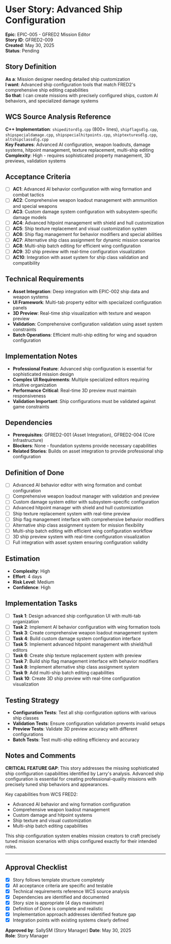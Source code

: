 # User Story: Advanced Ship Configuration

**Epic**: EPIC-005 - GFRED2 Mission Editor  
**Story ID**: GFRED2-009  
**Created**: May 30, 2025  
**Status**: Pending

## Story Definition
**As a**: Mission designer needing detailed ship customization  
**I want**: Advanced ship configuration tools that match FRED2's comprehensive ship editing capabilities  
**So that**: I can create missions with precisely configured ships, custom AI behaviors, and specialized damage systems

## WCS Source Analysis Reference
**C++ Implementation**: `shipeditordlg.cpp` (800+ lines), `shipflagsdlg.cpp`, `shipspecialdamage.cpp`, `shipspecialhitpoints.cpp`, `shiptexturesdlg.cpp`, `altshipclassdlg.cpp`  
**Key Features**: Advanced AI configuration, weapon loadouts, damage systems, hitpoint management, texture replacement, multi-ship editing  
**Complexity**: High - requires sophisticated property management, 3D previews, validation systems

## Acceptance Criteria
- [ ] **AC1**: Advanced AI behavior configuration with wing formation and combat tactics
- [ ] **AC2**: Comprehensive weapon loadout management with ammunition and special weapons
- [ ] **AC3**: Custom damage system configuration with subsystem-specific damage models
- [ ] **AC4**: Advanced hitpoint management with shield and hull customization
- [ ] **AC5**: Ship texture replacement and visual customization system
- [ ] **AC6**: Ship flag management for behavior modifiers and special abilities
- [ ] **AC7**: Alternative ship class assignment for dynamic mission scenarios
- [ ] **AC8**: Multi-ship batch editing for efficient wing configuration
- [ ] **AC9**: 3D ship preview with real-time configuration visualization
- [ ] **AC10**: Integration with asset system for ship class validation and compatibility

## Technical Requirements
- **Asset Integration**: Deep integration with EPIC-002 ship data and weapon systems
- **UI Framework**: Multi-tab property editor with specialized configuration panels
- **3D Preview**: Real-time ship visualization with texture and weapon preview
- **Validation**: Comprehensive configuration validation using asset system constraints
- **Batch Operations**: Efficient multi-ship editing for wing and squadron configuration

## Implementation Notes
- **Professional Feature**: Advanced ship configuration is essential for sophisticated mission design
- **Complex UI Requirements**: Multiple specialized editors requiring intuitive organization
- **Performance Critical**: Real-time 3D preview must maintain responsiveness
- **Validation Important**: Ship configurations must be validated against game constraints

## Dependencies
- **Prerequisites**: GFRED2-001 (Asset Integration), GFRED2-004 (Core Infrastructure)
- **Blockers**: None - foundation systems provide necessary capabilities
- **Related Stories**: Builds on asset integration to provide professional ship configuration

## Definition of Done
- [ ] Advanced AI behavior editor with wing formation and combat configuration
- [ ] Comprehensive weapon loadout manager with validation and preview
- [ ] Custom damage system editor with subsystem-specific configuration
- [ ] Advanced hitpoint manager with shield and hull customization
- [ ] Ship texture replacement system with real-time preview
- [ ] Ship flag management interface with comprehensive behavior modifiers
- [ ] Alternative ship class assignment system for mission flexibility
- [ ] Multi-ship batch editing with efficient wing configuration workflow
- [ ] 3D ship preview system with real-time configuration visualization
- [ ] Full integration with asset system ensuring configuration validity

## Estimation
- **Complexity**: High
- **Effort**: 4 days
- **Risk Level**: Medium
- **Confidence**: High

## Implementation Tasks
- [ ] **Task 1**: Design advanced ship configuration UI with multi-tab organization
- [ ] **Task 2**: Implement AI behavior configuration with wing formation tools
- [ ] **Task 3**: Create comprehensive weapon loadout management system
- [ ] **Task 4**: Build custom damage system configuration interface
- [ ] **Task 5**: Implement advanced hitpoint management with shield/hull editors
- [ ] **Task 6**: Create ship texture replacement system with preview
- [ ] **Task 7**: Build ship flag management interface with behavior modifiers
- [ ] **Task 8**: Implement alternative ship class assignment system
- [ ] **Task 9**: Add multi-ship batch editing capabilities
- [ ] **Task 10**: Create 3D ship preview with real-time configuration visualization

## Testing Strategy
- **Configuration Tests**: Test all ship configuration options with various ship classes
- **Validation Tests**: Ensure configuration validation prevents invalid setups
- **Preview Tests**: Validate 3D preview accuracy with different configurations
- **Batch Tests**: Test multi-ship editing efficiency and accuracy

## Notes and Comments
**CRITICAL FEATURE GAP**: This story addresses the missing sophisticated ship configuration capabilities identified by Larry's analysis. Advanced ship configuration is essential for creating professional-quality missions with precisely tuned ship behaviors and appearances.

Key capabilities from WCS FRED2:
- Advanced AI behavior and wing formation configuration
- Comprehensive weapon loadout management
- Custom damage and hitpoint systems
- Ship texture and visual customization
- Multi-ship batch editing capabilities

This ship configuration system enables mission creators to craft precisely tuned mission scenarios with ships configured exactly for their intended roles.

---

## Approval Checklist
- [x] Story follows template structure completely
- [x] All acceptance criteria are specific and testable
- [x] Technical requirements reference WCS source analysis
- [x] Dependencies are identified and documented
- [x] Story size is appropriate (4 days maximum)
- [x] Definition of Done is complete and realistic
- [x] Implementation approach addresses identified feature gap
- [x] Integration points with existing systems clearly defined

**Approved by**: SallySM (Story Manager) **Date**: May 30, 2025  
**Role**: Story Manager